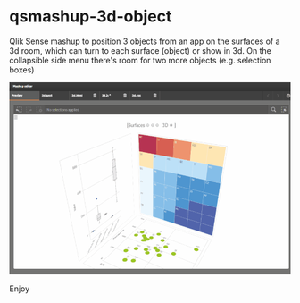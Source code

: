 # qsmashup-3d-object

Qlik Sense mashup to position 3 objects from an app on the surfaces of a 3d room, which can turn to each surface (object) or show in 3d. On the collapsible side menu there's room for two more objects (e.g. selection boxes)

![alttext](https://raw.githubusercontent.com/ChristofSchwarz/qs-mashup-3d/master/pic/3droom.gif "Screenrec")

Enjoy
